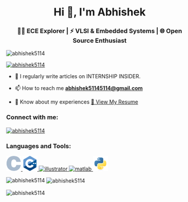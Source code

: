 <h1 align="center">Hi 👋, I'm Abhishek</h1>
<h3 align="center">👨‍💻 ECE Explorer | ⚡ VLSI & Embedded Systems | 🌐 Open Source Enthusiast</h3>

<p align="left"> <img src="https://komarev.com/ghpvc/?username=abhishek5114&label=Profile%20views&color=0e75b6&style=flat" alt="abhishek5114" /> </p>

<p align="left"> <a href="https://github.com/ryo-ma/github-profile-trophy"><img src="https://github-profile-trophy.vercel.app/?username=abhishek5114" alt="abhishek5114" /></a> </p>

- 📝 I regularly write articles on INTERNSHIP INSIDER.

- 📫 How to reach me **abhishek51145114@gmail.com**

- 📄 Know about my experiences [📄 View My Resume](https://drive.google.com/file/d/your-file-id/view?usp=sharing)


<h3 align="left">Connect with me:</h3>
<p align="left">
<a href="https://linkedin.com/in/abhishek5114" target="blank"><img align="center" src="https://raw.githubusercontent.com/rahuldkjain/github-profile-readme-generator/master/src/images/icons/Social/linked-in-alt.svg" alt="abhishek5114" height="30" width="40" /></a>
</p>

<h3 align="left">Languages and Tools:</h3>
<p align="left"> <a href="https://www.cprogramming.com/" target="_blank" rel="noreferrer"> <img src="https://raw.githubusercontent.com/devicons/devicon/master/icons/c/c-original.svg" alt="c" width="40" height="40"/> </a> <a href="https://www.w3schools.com/cpp/" target="_blank" rel="noreferrer"> <img src="https://raw.githubusercontent.com/devicons/devicon/master/icons/cplusplus/cplusplus-original.svg" alt="cplusplus" width="40" height="40"/> </a> <a href="https://www.adobe.com/in/products/illustrator.html" target="_blank" rel="noreferrer"> <img src="https://www.vectorlogo.zone/logos/adobe_illustrator/adobe_illustrator-icon.svg" alt="illustrator" width="40" height="40"/> </a> <a href="https://www.mathworks.com/" target="_blank" rel="noreferrer"> <img src="https://upload.wikimedia.org/wikipedia/commons/2/21/Matlab_Logo.png" alt="matlab" width="40" height="40"/> </a> <a href="https://www.python.org" target="_blank" rel="noreferrer"> <img src="https://raw.githubusercontent.com/devicons/devicon/master/icons/python/python-original.svg" alt="python" width="40" height="40"/> </a> </p>

<p><img align="left" src="https://github-readme-stats.vercel.app/api/top-langs?username=abhishek5114&show_icons=true&locale=en&layout=compact" alt="abhishek5114" /></p>

<p>&nbsp;<img align="center" src="https://github-readme-stats.vercel.app/api?username=abhishek5114&show_icons=true&locale=en" alt="abhishek5114" /></p>

<p><img align="center" src="https://github-readme-streak-stats.herokuapp.com/?user=abhishek5114&" alt="abhishek5114" /></p>
